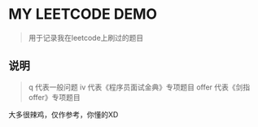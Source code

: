 # MY LEETCODE DEMO
>用于记录我在leetcode上刷过的题目
## 说明
>q 代表一般问题
>iv 代表《程序员面试金典》专项题目
>offer 代表《剑指offer》专项题目

大多很辣鸡，仅作参考，你懂的XD